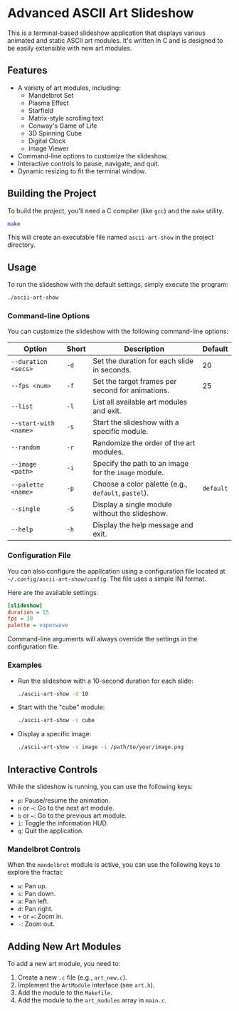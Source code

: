 # Advanced ASCII Art Slideshow

This is a terminal-based slideshow application that displays various animated and static ASCII art modules. It's written in C and is designed to be easily extensible with new art modules.

## Features

*   A variety of art modules, including:
    *   Mandelbrot Set
    *   Plasma Effect
    *   Starfield
    *   Matrix-style scrolling text
    *   Conway's Game of Life
    *   3D Spinning Cube
    *   Digital Clock
    *   Image Viewer
*   Command-line options to customize the slideshow.
*   Interactive controls to pause, navigate, and quit.
*   Dynamic resizing to fit the terminal window.

## Building the Project

To build the project, you'll need a C compiler (like `gcc`) and the `make` utility.

```bash
make
```

This will create an executable file named `ascii-art-show` in the project directory.

## Usage

To run the slideshow with the default settings, simply execute the program:

```bash
./ascii-art-show
```

### Command-line Options

You can customize the slideshow with the following command-line options:

| Option                | Short | Description                                           | Default |
| --------------------- | ----- | ----------------------------------------------------- | ------- |
| `--duration <secs>`   | `-d`  | Set the duration for each slide in seconds.           | 20      |
| `--fps <num>`         | `-f`  | Set the target frames per second for animations.      | 25      |
| `--list`              | `-l`  | List all available art modules and exit.              |         |
| `--start-with <name>` | `-s`  | Start the slideshow with a specific module.           |         |
| `--random`            | `-r`  | Randomize the order of the art modules.               |         |
| `--image <path>`      | `-i`  | Specify the path to an image for the `image` module.  |         |
| `--palette <name>`    | `-p`  | Choose a color palette (e.g., `default`, `pastel`).   | `default` |
| `--single`            | `-S`  | Display a single module without the slideshow.        |         |
| `--help`              | `-h`  | Display the help message and exit.                    |         |

### Configuration File

You can also configure the application using a configuration file located at `~/.config/ascii-art-show/config`. The file uses a simple INI format.

Here are the available settings:

```ini
[slideshow]
duration = 15
fps = 30
palette = vaporwave
```

Command-line arguments will always override the settings in the configuration file.

### Examples

*   Run the slideshow with a 10-second duration for each slide:
    ```bash
    ./ascii-art-show -d 10
    ```
*   Start with the "cube" module:
    ```bash
    ./ascii-art-show -s cube
    ```
*   Display a specific image:
    ```bash
    ./ascii-art-show -s image -i /path/to/your/image.png
    ```

## Interactive Controls

While the slideshow is running, you can use the following keys:

*   `p`: Pause/resume the animation.
*   `n` or `→`: Go to the next art module.
*   `b` or `←`: Go to the previous art module.
*   `i`: Toggle the information HUD.
*   `q`: Quit the application.

### Mandelbrot Controls

When the `mandelbrot` module is active, you can use the following keys to explore the fractal:

*   `w`: Pan up.
*   `s`: Pan down.
*   `a`: Pan left.
*   `d`: Pan right.
*   `+` or `=`: Zoom in.
*   `-`: Zoom out.

## Adding New Art Modules

To add a new art module, you need to:

1.  Create a new `.c` file (e.g., `art_new.c`).
2.  Implement the `ArtModule` interface (see `art.h`).
3.  Add the module to the `Makefile`.
4.  Add the module to the `art_modules` array in `main.c`.
